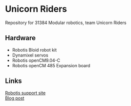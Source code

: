 # Unicorn Riders
Repository for 31384 Modular robotics, team Unicorn Riders


## Hardware

* Robotis Bloid robot kit
* Dynamixel servos
* Robotis openCM9.04-C
* Robotis openCM 485 Expansion board

## Links
[Robotis support site](http://support.robotis.com/en/)   
[Blog post](http://wiki.lofarolabs.com/index.php/OpenCM_9.04)
